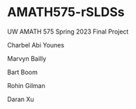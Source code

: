 # AMATH575-rSLDSs
 UW AMATH 575 Spring 2023 Final Project

Charbel Abi Younes

Marvyn Bailly

Bart Boom

Rohin Gilman

Daran Xu
